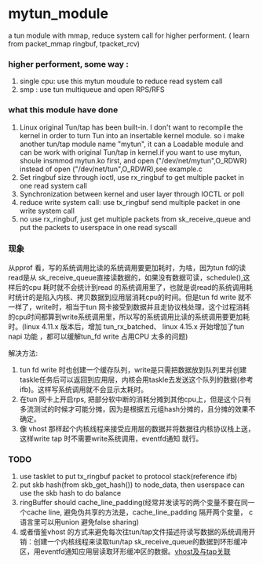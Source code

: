 # mytun_module
a tun module with mmap, reduce system call for higher performent. ( learn from packet_mmap ringbuf, tpacket_rcv)

###   higher performent, some way :
1. single cpu:  use this mytun moudule to reduce read system call
2.  smp : use tun multiqueue and open RPS/RFS 

### what this module have done
1. Linux original Tun/tap has been built-in.  I don't want to recompile the kernel in order to turn Tun into an insertable kernel module. so i make another tun/tap module name "mytun", it can a Loadable module and can be work with original Tun/tap in kernel.if you want to use mytun, shoule insmmod mytun.ko first, and open ("/dev/net/mytun",O_RDWR) instead of open ("/dev/net/tun",O_RDWR),see example.c
2. Set ringbuf size through ioctl, use rx_ringbuf to get multiple packet in one read system call
3. Synchronization between kernel and user layer through IOCTL or poll
4. reduce write system call: use tx_ringbuf send multiple packet in one write system call
5. no use rx_ringbuf, just get multiple packets from sk_receive_queue and put the packets to userspace in one read syscall

### 现象
  从pprof 看，写的系统调用比读的系统调用要更加耗时，为啥，因为tun fd的读read是从 sk_receive_queue直接读数据的，如果没有数据可读，schedule(),这样后的cpu 耗时就不会统计到read 的系统调用里了，也就是说read的系统调用耗时统计的是陷入内核、拷贝数据到应用层消耗cpu的时间。但是tun fd write 就不一样了，write时，相当于tun 网卡接受到数据并且走协议栈处理，这个过程消耗的cpu时间都算到write系统调用里，所以写的系统调用比读的系统调用要更加耗时。(linux 4.11.x 版本后，增加 tun_rx_batched、 linux 4.15.x 开始增加了tun napi 功能 ，都可以缓解tun_fd write 占用CPU 太多的问题)

解决方法:
  1. tun fd write 时也创建一个缓存队列，write是只需把数据放到队列里并创建taskle任务后可以返回到应用层，内核会用taskle去发送这个队列的数据(参考ifb)。这样写系统调用就不会显示太耗时。
  2. 在tun 网卡上开启rps,  把部分软中断的消耗分摊到其他cpu上，但是这个只有多流测试的时候才可能分摊，因为是根据五元组hash分摊的，且分摊的效果不确定。
  3. 像 vhost 那样起个内核线程来接受应用层的数据并将数据往内核协议栈上送，这样write tap 时不需要write系统调用，eventfd通知 就行。
  
### TODO
1. use tasklet to put tx_ringbuf packet to protocol stack(reference ifb)
2. put skb hash(from skb_get_hash()) to node_data, then userspace can use the skb hash to do balance
3. ringBuffer  should cache_line_padding(经常并发读写的两个变量不要在同一个cache line, 避免伪共享的方法是，cache_line_padding 隔开两个变量， c语言里可以用union 避免false sharing)
4. 或者借鉴vhost 的方式来避免每次往tun/tap文件描述符读写数据的系统调用开销：创建一个内核线程来读取tun/tap sk_receive_queue的数据到环形缓冲区，用eventfd通知应用层读取环形缓冲区的数据。[vhost及与tap关联](https://github.com/jursonmo/articles/blob/master/record/kvm-qemu/vhost%E5%8F%8A%E4%B8%8Etap%E5%85%B3%E8%81%94.md)

